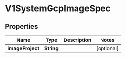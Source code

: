 # V1SystemGcpImageSpec

## Properties
Name | Type | Description | Notes
------------ | ------------- | ------------- | -------------
**imageProject** | **String** |  |  [optional]
